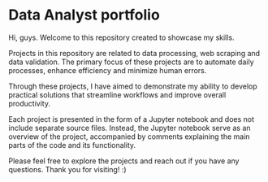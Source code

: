 # Data Analyst portfolio

Hi, guys. Welcome to this repository created to showcase my skills.

Projects in this repository are related to data processing, web scraping and data validation. The primary focus of these projects are to automate daily processes, enhance efficiency and minimize human errors.

Through these projects, I have aimed to demonstrate my ability to develop practical solutions that streamline workflows and improve overall productivity.

Each project is presented in the form of a Jupyter notebook and does not include separate source files. Instead, the Jupyter notebook serve as an overview of the project, accompanied by comments explaining the main parts of the code and its functionality.

Please feel free to explore the projects and reach out if you have any questions. Thank you for visiting! :)
